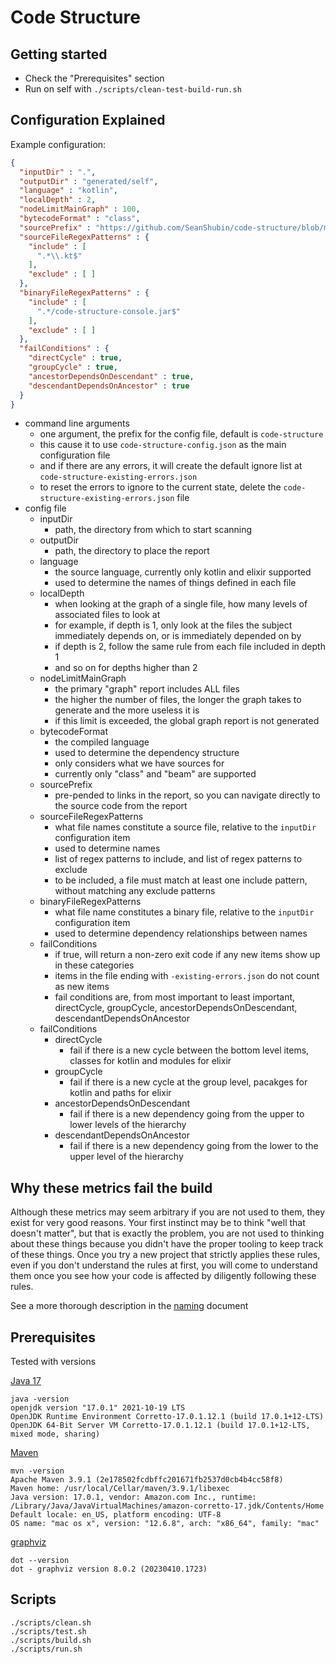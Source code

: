 # Code Structure

## Getting started
- Check the "Prerequisites" section
- Run on self with `./scripts/clean-test-build-run.sh`

## Configuration Explained

Example configuration:
```json
{
  "inputDir" : ".",
  "outputDir" : "generated/self",
  "language" : "kotlin",
  "localDepth" : 2,
  "nodeLimitMainGraph" : 100,
  "bytecodeFormat" : "class",
  "sourcePrefix" : "https://github.com/SeanShubin/code-structure/blob/master/",
  "sourceFileRegexPatterns" : {
    "include" : [
      ".*\\.kt$"
    ],
    "exclude" : [ ]
  },
  "binaryFileRegexPatterns" : {
    "include" : [
      ".*/code-structure-console.jar$"
    ],
    "exclude" : [ ]
  },
  "failConditions" : {
    "directCycle" : true,
    "groupCycle" : true,
    "ancestorDependsOnDescendant" : true,
    "descendantDependsOnAncestor" : true
  }
}
```

- command line arguments
  - one argument, the prefix for the config file, default is `code-structure`
  - this cause it to use `code-structure-config.json` as the main configuration file
  - and if there are any errors, it will create the default ignore list at `code-structure-existing-errors.json`
  - to reset the errors to ignore to the current state, delete the `code-structure-existing-errors.json` file
- config file
  - inputDir
    - path, the directory from which to start scanning
  - outputDir
    - path, the directory to place the report
  - language
    - the source language, currently only kotlin and elixir supported
    - used to determine the names of things defined in each file
  - localDepth
    - when looking at the graph of a single file, how many levels of associated files to look at
    - for example, if depth is 1, only look at the files the subject immediately depends on, or is immediately depended on by
    - if depth is 2, follow the same rule from each file included in depth 1
    - and so on for depths higher than 2
  - nodeLimitMainGraph
    - the primary "graph" report includes ALL files
    - the higher the number of files, the longer the graph takes to generate and the more useless it is
    - if this limit is exceeded, the global graph report is not generated 
  - bytecodeFormat
    - the compiled language
    - used to determine the dependency structure
    - only considers what we have sources for
    - currently only "class" and "beam" are supported
  - sourcePrefix
    - pre-pended to links in the report, so you can navigate directly to the source code from the report
  - sourceFileRegexPatterns
    - what file names constitute a source file, relative to the `inputDir` configuration item
    - used to determine names
    - list of regex patterns to include, and list of regex patterns to exclude
    - to be included, a file must match at least one include pattern, without matching any exclude patterns
  - binaryFileRegexPatterns
    - what file name constitutes a binary file, relative to the `inputDir` configuration item
    - used to determine dependency relationships between names
  - failConditions
    - if true, will return a non-zero exit code if any new items show up in these categories
    - items in the file ending with `-existing-errors.json` do not count as new items
    - fail conditions are, from most important to least important, directCycle, groupCycle, ancestorDependsOnDescendant, descendantDependsOnAncestor
  - failConditions
    - directCycle
      - fail if there is a new cycle between the bottom level items, classes for kotlin and modules for elixir
    - groupCycle
      - fail if there is a new cycle at the group level, pacakges for kotlin and paths for elixir
    - ancestorDependsOnDescendant
      - fail if there is a new dependency going from the upper to lower levels of the hierarchy
    - descendantDependsOnAncestor
      - fail if there is a new dependency going from the lower to the upper level of the hierarchy 

## Why these metrics fail the build
Although these metrics may seem arbitrary if you are not used to them, they exist for very good reasons.
Your first instinct may be to think "well that doesn't matter", but that is exactly the problem, you are not used to thinking about these things because you didn't have the proper tooling to keep track of these things.
Once you try a new project that strictly applies these rules, even if you don't understand the rules at first, you will come to understand them once you see how your code is affected by diligently following these rules.

See a more thorough description in the 
[naming](/docs/naming.md) document


## Prerequisites
Tested with versions

[Java 17]( https://www.oracle.com/java/technologies/javase/jdk17-archive-downloads.html )
```
java -version
openjdk version "17.0.1" 2021-10-19 LTS
OpenJDK Runtime Environment Corretto-17.0.1.12.1 (build 17.0.1+12-LTS)
OpenJDK 64-Bit Server VM Corretto-17.0.1.12.1 (build 17.0.1+12-LTS, mixed mode, sharing)
```

[Maven]( https://maven.apache.org/ )
```
mvn -version
Apache Maven 3.9.1 (2e178502fcdbffc201671fb2537d0cb4b4cc58f8)
Maven home: /usr/local/Cellar/maven/3.9.1/libexec
Java version: 17.0.1, vendor: Amazon.com Inc., runtime: /Library/Java/JavaVirtualMachines/amazon-corretto-17.jdk/Contents/Home
Default locale: en_US, platform encoding: UTF-8
OS name: "mac os x", version: "12.6.8", arch: "x86_64", family: "mac"
```

[graphviz]( https://graphviz.org/ )
```
dot --version
dot - graphviz version 8.0.2 (20230410.1723)
```

## Scripts

```shell
./scripts/clean.sh
./scripts/test.sh
./scripts/build.sh
./scripts/run.sh
```
